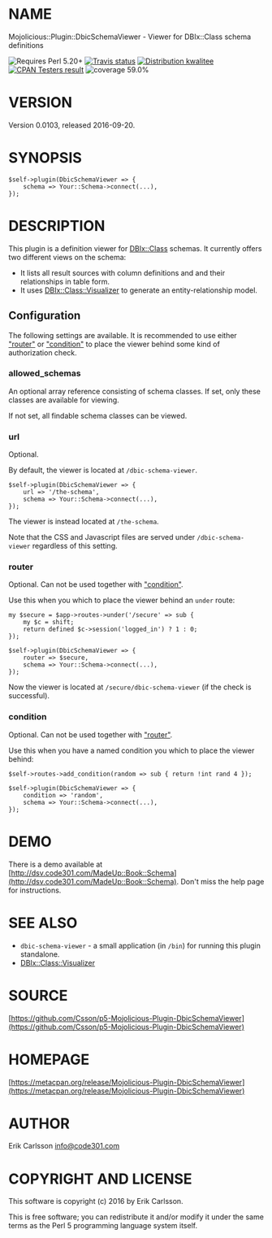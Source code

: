 # NAME

Mojolicious::Plugin::DbicSchemaViewer - Viewer for DBIx::Class schema definitions

<div>
    <p>
    <img src="https://img.shields.io/badge/perl-5.20+-blue.svg" alt="Requires Perl 5.20+" />
    <a href="https://travis-ci.org/Csson/p5-Mojolicious-Plugin-DbicSchemaViewer"><img src="https://api.travis-ci.org/Csson/p5-Mojolicious-Plugin-DbicSchemaViewer.svg?branch=master" alt="Travis status" /></a>
    <a href="http://cpants.cpanauthors.org/release/CSSON/Mojolicious-Plugin-DbicSchemaViewer-0.0103"><img src="http://badgedepot.code301.com/badge/kwalitee/CSSON/Mojolicious-Plugin-DbicSchemaViewer/0.0103" alt="Distribution kwalitee" /></a>
    <a href="http://matrix.cpantesters.org/?dist=Mojolicious-Plugin-DbicSchemaViewer%200.0103"><img src="http://badgedepot.code301.com/badge/cpantesters/Mojolicious-Plugin-DbicSchemaViewer/0.0103" alt="CPAN Testers result" /></a>
    <img src="https://img.shields.io/badge/coverage-59.0%-red.svg" alt="coverage 59.0%" />
    </p>
</div>

# VERSION

Version 0.0103, released 2016-09-20.

# SYNOPSIS

    $self->plugin(DbicSchemaViewer => {
        schema => Your::Schema->connect(...),
    });

# DESCRIPTION

This plugin is a definition viewer for [DBIx::Class](https://metacpan.org/pod/DBIx::Class) schemas. It currently offers two different views on the schema:

- It lists all result sources with column definitions and and their relationships in table form.
- It uses  [DBIx::Class::Visualizer](https://metacpan.org/pod/DBIx::Class::Visualizer) to generate an entity-relationship model.

## Configuration

The following settings are available. It is recommended to use either ["router"](#router) or ["condition"](#condition) to place the viewer behind some kind of authorization check.

### allowed\_schemas

An optional array reference consisting of schema classes. If set, only these classes are available for viewing.

If not set, all findable schema classes can be viewed.

### url

Optional.

By default, the viewer is located at `/dbic-schema-viewer`.

    $self->plugin(DbicSchemaViewer => {
        url => '/the-schema',
        schema => Your::Schema->connect(...),
    });

The viewer is instead located at `/the-schema`.

Note that the CSS and Javascript files are served under `/dbic-schema-viewer` regardless of this setting.

### router

Optional. Can not be used together with ["condition"](#condition).

Use this when you which to place the viewer behind an `under` route:

    my $secure = $app->routes->under('/secure' => sub {
        my $c = shift;
        return defined $c->session('logged_in') ? 1 : 0;
    });

    $self->plugin(DbicSchemaViewer => {
        router => $secure,
        schema => Your::Schema->connect(...),
    });

Now the viewer is located at `/secure/dbic-schema-viewer` (if the check is successful).

### condition

Optional. Can not be used together with ["router"](#router).

Use this when you have a named condition you which to place the viewer behind:

    $self->routes->add_condition(random => sub { return !int rand 4 });

    $self->plugin(DbicSchemaViewer => {
        condition => 'random',
        schema => Your::Schema->connect(...),
    });

# DEMO

There is a demo available at [http://dsv.code301.com/MadeUp::Book::Schema](http://dsv.code301.com/MadeUp::Book::Schema). Don't miss the help page for instructions.

# SEE ALSO

- `dbic-schema-viewer` - a small application (in `/bin`) for running this plugin standalone.
- [DBIx::Class::Visualizer](https://metacpan.org/pod/DBIx::Class::Visualizer)

# SOURCE

[https://github.com/Csson/p5-Mojolicious-Plugin-DbicSchemaViewer](https://github.com/Csson/p5-Mojolicious-Plugin-DbicSchemaViewer)

# HOMEPAGE

[https://metacpan.org/release/Mojolicious-Plugin-DbicSchemaViewer](https://metacpan.org/release/Mojolicious-Plugin-DbicSchemaViewer)

# AUTHOR

Erik Carlsson <info@code301.com>

# COPYRIGHT AND LICENSE

This software is copyright (c) 2016 by Erik Carlsson.

This is free software; you can redistribute it and/or modify it under
the same terms as the Perl 5 programming language system itself.
